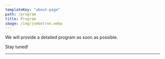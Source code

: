 ```yaml
---
templateKey: "about-page"
path: /program
title: Program
image: /img/jumbotron.webp
---
```


We will provide a detailed program as soon as possible.

Stay tuned!

---
